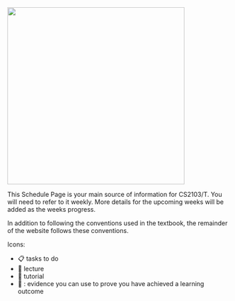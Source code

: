 <div id="essential">

<img src="{{baseUrl}}/images/growingPlant.png" width="400">

<tip-box type="important"> 

This Schedule Page is your main source of information for CS2103/T. You will need to refer to it weekly. More details for the upcoming weeks will be added as the weeks progress.

</tip-box>

<panel header="Using the textbook" expanded>
  <include src="../../book/about/usage.md#browsers"/>
  <include src="../../book/about/usage.md#layers"/>
</panel>

</div>
<div id="more">

<panel header="More info about using the textbook" expanded>
  <include src="../../book/about/usage.md#conventions"/>
  <include src="../../book/about/usage.md#searching"/>
  <include src="../../book/about/usage.md#saving"/>
  <include src="../../book/about/usage.md#printing" name="Printing" dynamic/>
</panel>

<panel header="Additional conventions used in the website" expanded>

In addition to following the conventions used in the textbook, the remainder of the website follows these conventions.

Icons:

* :clipboard: tasks to do 
* :mega: lecture
* :raising_hand: tutorial 
* :dart: : evidence you can use to prove you have achieved a learning outcome

</panel>

</div>